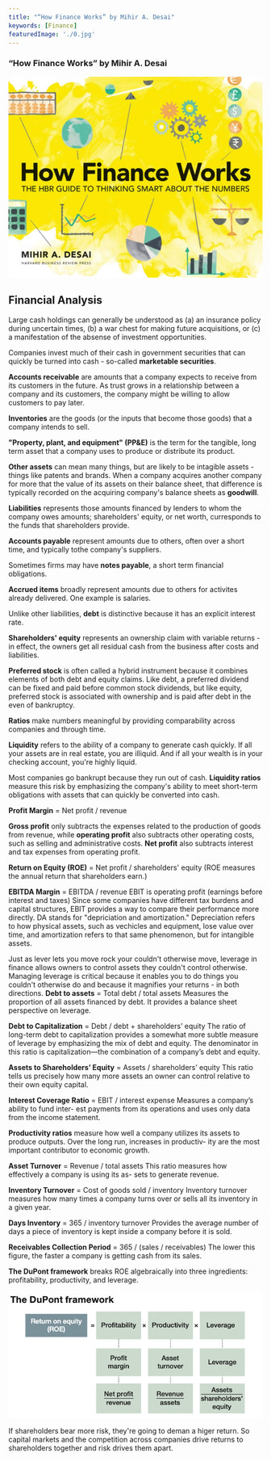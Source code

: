 ```yaml
---
title: "“How Finance Works” by Mihir A. Desai"
keywords: [Finance]
featuredImage: './0.jpg'
---
```


### “How Finance Works” by Mihir A. Desai

![](./0.jpg)

## Financial Analysis

Large cash holdings can generally be understood as (a) an insurance policy during uncertain times, (b) a war chest for making future acquisitions, or (c) a manifestation of the absense of investment opportunities.

Companies invest much of their cash in government securities that can quickly be turned into cash - so-called **marketable securities**.

**Accounts receivable** are amounts that a company expects to receive from its customers in the future. As trust grows in a relationship between a company and its customers, the company might be willing to allow customers to pay later.

**Inventories** are the goods (or the inputs that become those goods) that a company intends to sell.

**"Property, plant, and equipment" (PP&E)** is the term for the tangible, long term asset that a company uses to produce or distribute its product.

**Other assets** can mean many things, but are likely to be intagible assets - things like patents and brands. When a company acquires another company for more that the value of its assets on their balance sheet, that difference is typically recorded on the acquiring company's balance sheets as **goodwill**.

**Liabilities** represents those amounts financed by lenders to whom the company owes amounts; shareholders' equity, or net worth, curresponds to the funds that shareholders provide.

**Accounts payable** represent amounts due to others, often over a short time, and typically tothe company's suppliers.

Sometimes firms may have **notes payable**, a short term financial obligations.

**Accrued items** broadly represent amounts due to others for activites already delivered. One example is salaries.

Unlike other liabilities, **debt** is distinctive because it has an explicit interest rate.

**Shareholders' equity** represents an ownership claim with variable returns - in effect, the owners get all residual cash from the business after costs and liabilities.

**Preferred stock** is often called a hybrid instrument because it combines elements of both debt and equity claims. Like debt, a preferred dividend can be fixed and paid before common stock dividends, but like equity, preferred stock is associated with ownership and is paid after debt in the even of bankruptcy.

**Ratios** make numbers meaningful by providing comparability across companies and through time.

**Liquidity** refers to the ability of a company to generate cash quickly. If all your assets are in real estate, you are illiquid. And if all your wealth is in your checking account, you're highly liquid.

Most companies go bankrupt because they run out of cash. **Liquidity ratios** measure this risk by emphasizing the company's ability to meet short-term obligations with assets that can quickly be converted into cash.

**Profit Margin** = Net profit / revenue

**Gross profit** only subtracts the expenses related to the production of goods from revenue, while **operating profit** also subtracts other operating costs, such as selling and administrative costs. **Net profit** also subtracts interest and tax expenses from operating profit.

**Return on Equity (ROE)** = Net profit / shareholders' equity
(ROE measures the annual return that shareholders earn.)

**EBITDA Margin** = EBITDA / revenue
EBIT is operating profit (earnings before interest and taxes)
Since some companies have different tax burdens and capital structures, EBIT provides a way to compare their performance more directly.
DA stands for "depriciation and amortization." Depreciation refers to how physical assets, such as vechicles and equipment, lose value over time, and amortization refers to that same phenomenon, but for intangible assets.

Just as lever lets you move rock your couldn't otherwise move, leverage in finance allows owners to control assets they couldn't control otherwise. Managing leverage is critical because it enables you to do things you couldn't otherwise do and because it magnifies your returns - in both directions.
**Debt to assets** = Total debt / total assets
Measures the proportion of all assets financed by debt. It provides a balance sheet perspective on leverage.

**Debt to Capitalization** = Debt / debt + shareholders’ equity
The ratio of long-term debt to capitalization provides a somewhat more subtle measure of leverage by emphasizing the mix of debt and equity. The denominator in this ratio is capitalization—the combination of a company’s debt and equity.

**Assets to Shareholders’ Equity** = Assets / shareholders’ equity
This ratio tells us precisely how many more assets an owner can control relative to their own equity capital.

**Interest Coverage Ratio** = EBIT / interest expense
Measures a company’s ability to fund inter- est payments from its operations and uses only data from the income statement.

**Productivity ratios** measure how well a company utilizes its assets to produce outputs. Over the long run, increases in productiv- ity are the most important contributor to economic growth.

**Asset Turnover** = Revenue / total assets
This ratio measures how effectively a company is using its as- sets to generate revenue.

**Inventory Turnover** = Cost of goods sold / inventory
Inventory turnover measures how many times a company turns over or sells all its inventory in a given year.

**Days Inventory** = 365 / inventory turnover
Provides the average number of days a piece of inventory is kept inside a company before it is sold.

**Receivables Collection Period** = 365 / (sales / receivables)
The lower this figure, the faster a company is getting cash from its sales.

**The DuPont framework** breaks ROE algebraically into three ingredients: profitability, productivity, and leverage.

![dupont.png](./dupont.png)

If shareholders bear more risk, they're going to deman a higer return. So capital markets and the competition across companies drive returns to shareholders together and risk drives them apart.